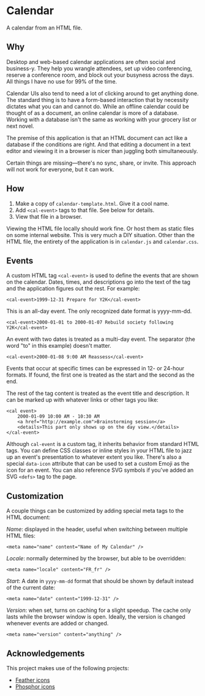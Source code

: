 # Calendar

A calendar from an HTML file.

## Why
Desktop and web-based calendar applications are often social and business-y. They help you wrangle attendees, set up video conferencing, reserve a conference room, and block out your busyness across the days. All things I have no use for 99% of the time.

Calendar UIs also tend to need a lot of clicking around to get anything done. The standard thing is to have a form-based interaction that by necessity dictates what you can and cannot do. While an offline calendar could be thought of as a document, an online calendar is more of a database. Working with a database isn't the same as working with your grocery list or next novel.

The premise of this application is that an HTML document can act like a database if the conditions are right. And that editing a document in a text editor and viewing it in a browser is nicer than juggling both simultaneously.

Certain things are missing—there's no sync, share, or invite. This approach will not work for everyone, but it can work.

## How
1. Make a copy of `calendar-template.html`. Give it a cool name.
2. Add `<cal-event>` tags to that file. See below for details.
3. View that file in a browser.

Viewing the HTML file locally should work fine. Or host them as static files on some internal website. This is very much a DIY situation. Other than the HTML file, the entirety of the application is in `calendar.js` and `calendar.css`.

## Events

A custom HTML tag `<cal-event>` is used to define the events that are shown on the calendar. Dates, times, and descriptions go into the text of the tag and the application figures out the rest. For example:

```
<cal-event>1999-12-31 Prepare for Y2K</cal-event>
```

This is an all-day event. The only recognized date format is yyyy-mm-dd.

```
<cal-event>2000-01-01 to 2000-01-07 Rebuild society following Y2K</cal-event>
```

An event with two dates is treated as a multi-day event. The separator (the word "to" in this example) doesn't matter.

```
<cal-event>2000-01-08 9:00 AM Reassess</cal-event>
```

Events that occur at specific times can be expressed in 12- or 24-hour formats. If found, the first one is treated as the start and the second as the end.

The rest of the tag content is treated as the event title and description. It can be marked up with whatever links or other tags you like:

```
<cal event>
    2000-01-09 10:00 AM - 10:30 AM
    <a href="http://example.com">Brainstorming session</a>
    <details>This part only shows up on the day view.</details>
</cal-event>
```

Although `cal-event` is a custom tag, it inherits behavior from standard HTML tags. You can define CSS classes or inline styles in your HTML file to jazz up an event's presentation to whatever extent you like. There's also a special `data-icon` attribute that can be used to set a custom Emoji as the icon for an event. You can also reference SVG symbols if you've added an SVG `<defs>` tag to the page.

## Customization
A couple things can be customized by adding special meta tags to the HTML document:

*Name*: displayed in the header, useful when switching between multiple HTML files:
```
<meta name="name" content="Name of My Calendar" />
```

*Locale*: normally determined by the browser, but able to be overridden:
```
<meta name="locale" content="FR_fr" />
```

*Start*: A date in `yyyy-mm-dd` format that should be shown by default instead of the current date:

```
<meta name="date" content="1999-12-31" />
```

*Version*: when set, turns on caching for a slight speedup. The cache only lasts while the browser window is open. Ideally, the version is changed whenever events are added or changed.

```
<meta name="version" content="anything" />
```



## Acknowledgements

This project makes use of the following projects:

* [Feather icons](https://feathericons.com)
* [Phosphor icons](https://github.com/phosphor-icons/core)
